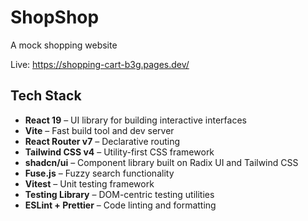 # ShopShop

A mock shopping website

Live: <https://shopping-cart-b3g.pages.dev/>

## Tech Stack

- **React 19** – UI library for building interactive interfaces
- **Vite** – Fast build tool and dev server
- **React Router v7** – Declarative routing
- **Tailwind CSS v4** – Utility-first CSS framework
- **shadcn/ui** – Component library built on Radix UI and Tailwind CSS
- **Fuse.js** – Fuzzy search functionality
- **Vitest** – Unit testing framework
- **Testing Library** – DOM-centric testing utilities
- **ESLint + Prettier** – Code linting and formatting
